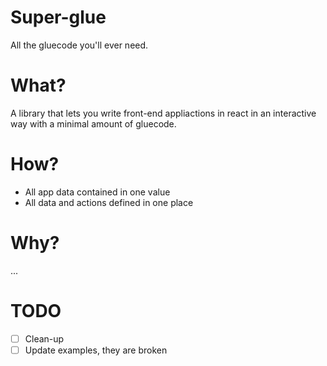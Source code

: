 # Super-glue
All the gluecode you'll ever need.

# What?
A library that lets you write front-end appliactions in react in an interactive way with a minimal amount of gluecode.

# How?
 - All app data contained in one value
 - All data and actions defined in one place

# Why?
...

# TODO
- [ ] Clean-up
- [ ] Update examples, they are broken

